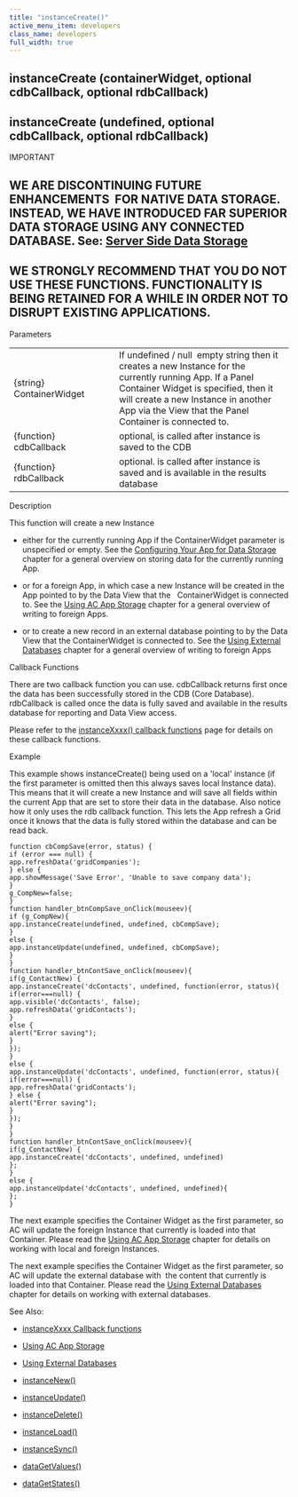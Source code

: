 ```yaml
---
title: "instanceCreate()"
active_menu_item: developers
class_name: developers
full_width: true
---
```



## instanceCreate (containerWidget, optional cdbCallback, optional rdbCallback)

## instanceCreate (undefined, optional cdbCallback, optional rdbCallback)

IMPORTANT

## WE ARE DISCONTINUING FUTURE ENHANCEMENTS  FOR NATIVE DATA STORAGE. INSTEAD, WE HAVE INTRODUCED FAR SUPERIOR DATA STORAGE USING ANY CONNECTED DATABASE. See: [Server Side Data Storage](../../../data-storage/server-side-data-storage/index.htm)

## WE STRONGLY RECOMMEND THAT YOU DO NOT USE THESE FUNCTIONS. FUNCTIONALITY IS BEING RETAINED FOR A WHILE IN ORDER NOT TO DISRUPT EXISTING APPLICATIONS.

Parameters

<table>
<tr>
<td width="201">
{string} ContainerWidget

</td>
<td width="9">
</td>
<td width="670">
If undefined / null  empty string then it creates a new Instance for the currently running App. If a Panel Container Widget is specified, then it will create a new Instance in another App via the View that the Panel Container is connected to.

</td>
</tr>
<tr>
<td width="201">
{function} cdbCallback

</td>
<td width="9">
</td>
<td width="670">
optional, is called after instance is saved to the CDB

</td>
</tr>
<tr>
<td width="201">
{function} rdbCallback

</td>
<td width="9">
</td>
<td width="670">
optional. is called after instance is saved and is available in the results database

</td>
</tr>
</table>

Description

This function will create a new Instance

 - either for the currently running App if the ContainerWidget parameter is unspecified or empty. See the [Configuring Your App for Data Storage](../../../product-guide/advanced-features/data-storage-management/standard-storage-procedures/configuring-your-app-for-data-.htm) chapter for a general overview on storing data for the currently running App.

 - or for a foreign App, in which case a new Instance will be created in the App pointed to by the Data View that the   ContainerWidget is connected to. See the [Using AC App Storage](../../../product-guide/advanced-features/data-storage-management/crud-in-detail/using-ac-app-storage/index.htm) chapter for a general overview of writing to foreign Apps.

 - or to create a new record in an external database pointing to by the Data View that the ContainerWidget is connected to. See the [Using External Databases](../../../product-guide/advanced-features/data-storage-management/crud-in-detail/using-external-databases/index.htm) chapter for a general overview of writing to foreign Apps

Callback Functions

There are two callback function you can use. cdbCallback returns first once the data has been successfully stored in the CDB (Core Database). rdbCallback is called once the data is fully saved and available in the results database for reporting and Data View access.

Please refer to the [instanceXxxx() callback functions](instancexxxx_callback_function.htm) page for details on these callback functions.

Example

This example shows instanceCreate() being used on a 'local' instance (if the first parameter is omitted then this always saves local Instance data). This means that it will create a new Instance and will save all fields within the current App that are set to store their data in the database. Also notice how it only uses the rdb callback function. This lets the App refresh a Grid once it knows that the data is fully stored within the database and can be read back.

    function cbCompSave(error, status) {
    if (error === null) {
    app.refreshData('gridCompanies');
    } else {
    app.showMessage('Save Error', 'Unable to save company data');
    }
    g_CompNew=false;
    }
    function handler_btnCompSave_onClick(mouseev){
    if (g_CompNew){
    app.instanceCreate(undefined, undefined, cbCompSave);
    }
    else {
    app.instanceUpdate(undefined, undefined, cbCompSave);
    }
    }
    function handler_btnContSave_onClick(mouseev){
    if(g_ContactNew) {
    app.instanceCreate('dcContacts', undefined, function(error, status){
    if(error===null) {
    app.visible('dcContacts', false);
    app.refreshData('gridContacts');
    }
    else {
    alert("Error saving");
    }
    });
    }
    else {
    app.instanceUpdate('dcContacts', undefined, function(error, status){
    if(error===null) {
    app.refreshData('gridContacts');
    } else {
    alert("Error saving");
    }
    });
    }
    }
    function handler_btnContSave_onClick(mouseev){
    if(g_ContactNew) {
    app.instanceCreate('dcContacts', undefined, undefined)
    };
    }
    else {
    app.instanceUpdate('dcContacts', undefined, undefined){
    };
    }
   

The next example specifies the Container Widget as the first parameter, so AC will update the foreign Instance that currently is loaded into that Container. Please read the [Using AC App Storage](../../../product-guide/advanced-features/data-storage-management/crud-in-detail/using-ac-app-storage/index.htm) chapter for details on working with local and foreign Instances.

The next example specifies the Container Widget as the first parameter, so AC will update the external database with  the content that currently is loaded into that Container. Please read the [Using External Databases](../../../product-guide/advanced-features/data-storage-management/crud-in-detail/using-external-databases/index.htm) chapter for details on working with external databases.

See Also:

 - [instanceXxxx Callback functions](instancexxxx_callback_function.htm)

 - [Using AC App Storage](../../../product-guide/advanced-features/data-storage-management/crud-in-detail/using-ac-app-storage/index.htm)

 - [Using External Databases](../../../product-guide/advanced-features/data-storage-management/crud-in-detail/using-external-databases/index.htm)

 - [instanceNew()](instancenew.htm)

 - [instanceUpdate()](instancesave.htm)

 - [instanceDelete()](instancedelete.htm)

 - [instanceLoad()](instanceload.htm)

 - [instanceSync()](instancesync.htm)

 - [dataGetValues()](../widget-data-state-manipulation/datagetvalues.htm)

 - [dataGetStates()](../widget-data-state-manipulation/datagetstates.htm)

